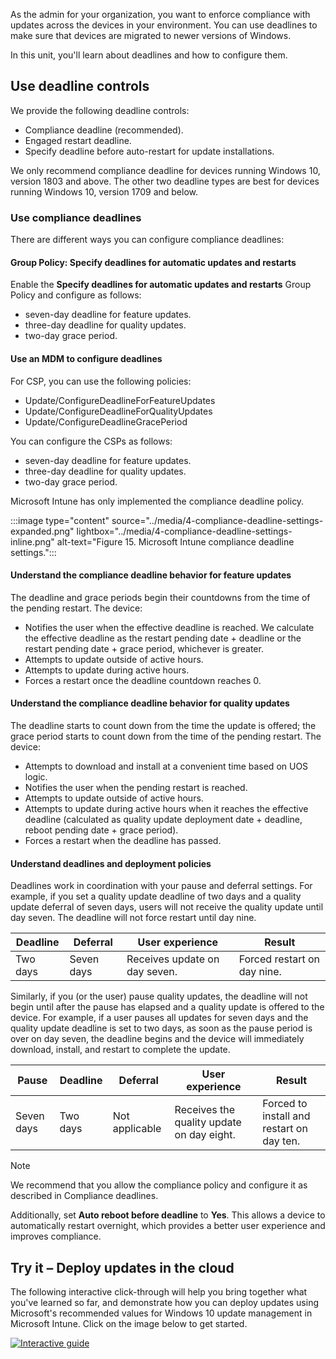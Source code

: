 As the admin for your organization, you want to enforce compliance with updates across the devices in your environment.
You can use deadlines to make sure that devices are migrated to newer versions of Windows.

In this unit, you'll learn about deadlines and how to configure them.

## Use deadline controls

We provide the following deadline controls:

- Compliance deadline (recommended).
- Engaged restart deadline.
- Specify deadline before auto-restart for update installations.

We only recommend compliance deadline for devices running Windows 10, version 1803 and above. The other two deadline types are best for devices running Windows 10, version 1709 and below.

### Use compliance deadlines

There are different ways you can configure compliance deadlines:

#### Group Policy: Specify deadlines for automatic updates and restarts

Enable the **Specify deadlines for automatic updates and restarts** Group Policy and configure as follows:

- seven-day deadline for feature updates.
- three-day deadline for quality updates.
- two-day grace period.

#### Use an MDM to configure deadlines

For CSP, you can use the following policies:

- Update/ConfigureDeadlineForFeatureUpdates
- Update/ConfigureDeadlineForQualityUpdates
- Update/ConfigureDeadlineGracePeriod

You can configure the CSPs as follows:

- seven-day deadline for feature updates.
- three-day deadline for quality updates.
- two-day grace period.
  
Microsoft Intune has only implemented the compliance deadline policy.

:::image type="content" source="../media/4-compliance-deadline-settings-expanded.png" lightbox="../media/4-compliance-deadline-settings-inline.png" alt-text="Figure 15. Microsoft Intune compliance deadline settings.":::

#### Understand the compliance deadline behavior for feature updates

The deadline and grace periods begin their countdowns from the time of the pending restart. The device:

- Notifies the user when the effective deadline is reached. We calculate the effective deadline as the restart pending date + deadline or the restart pending date + grace period, whichever is greater.
- Attempts to update outside of active hours.
- Attempts to update during active hours.
- Forces a restart once the deadline countdown reaches 0.

#### Understand the compliance deadline behavior for quality updates

The deadline starts to count down from the time the update is offered; the grace period starts to count down from the time of the pending restart. The device:

- Attempts to download and install at a convenient time based on UOS logic.
- Notifies the user when the pending restart is reached.
- Attempts to update outside of active hours.
- Attempts to update during active hours when it reaches the effective deadline (calculated as quality update deployment date + deadline, reboot pending date + grace period).
- Forces a restart when the deadline has passed.

#### Understand deadlines and deployment policies

Deadlines work in coordination with your pause and deferral settings. For example, if you set a quality update deadline of two days and a quality update deferral of seven days, users will not receive the quality update until day seven. The deadline will not force restart until day nine.

|Deadline  |Deferral  |User experience  |Result  |
|---------|---------|---------|---------|
|Two days |Seven days|Receives update on day seven.|Forced restart on day nine.|

Similarly, if you (or the user) pause quality updates, the deadline will not begin until after the pause has elapsed and a quality update is offered to the device. For example, if a user pauses all updates for seven days and the quality update deadline is set to two days, as soon as the pause period is over on day seven, the deadline begins and the device will immediately download, install, and restart to complete the update.

|Pause  |Deadline  |Deferral  |User experience  |Result  |
|---------|---------|---------|---------|---------|
|Seven days|Two days|Not applicable|Receives the quality update on day eight. |Forced to install and restart on day ten.|

> [!NOTE]
> We recommend that you allow the compliance policy and configure it as described in Compliance deadlines.

Additionally, set **Auto reboot before deadline** to **Yes**. This allows a device to automatically restart overnight, which provides a better user experience and improves compliance.

## Try it – Deploy updates in the cloud

The following interactive click-through will help you bring together what you've learned so far, and demonstrate how you can deploy updates using Microsoft's recommended values for Windows 10 update management in Microsoft Intune. Click on the image below to get started.

[![Interactive guide](../media/5-interactive-guide.png)](https://edxinteractivepage.blob.core.windows.net/edxpages/cloud-managed-devices-learning-module/Deploy-updates-for-Windows-10-using-Microsoft-Intune/index.html?azure-portal=true)
